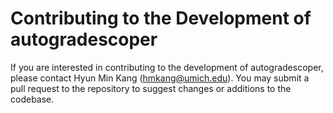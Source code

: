 # Contributing to the Development of autogradescoper

If you are interested in contributing to the development of autogradescoper, please contact Hyun Min Kang (hmkang@umich.edu). You may submit a pull request to the repository to suggest changes or additions to the codebase. 